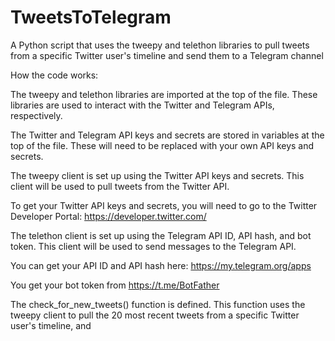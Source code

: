 # TweetsToTelegram
A Python script that uses the tweepy and telethon libraries to pull tweets from a specific Twitter user's timeline and send them to a Telegram channel


How the code works:

The tweepy and telethon libraries are imported at the top of the file. These libraries are used to interact with the Twitter and Telegram APIs, respectively.

The Twitter and Telegram API keys and secrets are stored in variables at the top of the file. These will need to be replaced with your own API keys and secrets.

The tweepy client is set up using the Twitter API keys and secrets. This client will be used to pull tweets from the Twitter API.

To get your Twitter API keys and secrets, you will need to go to the Twitter Developer Portal: https://developer.twitter.com/

The telethon client is set up using the Telegram API ID, API hash, and bot token. This client will be used to send messages to the Telegram API.

You can get your API ID and API hash here: https://my.telegram.org/apps

You get your bot token from https://t.me/BotFather

The check_for_new_tweets() function is defined. This function uses the tweepy client to pull the 20 most recent tweets from a specific Twitter user's timeline, and
